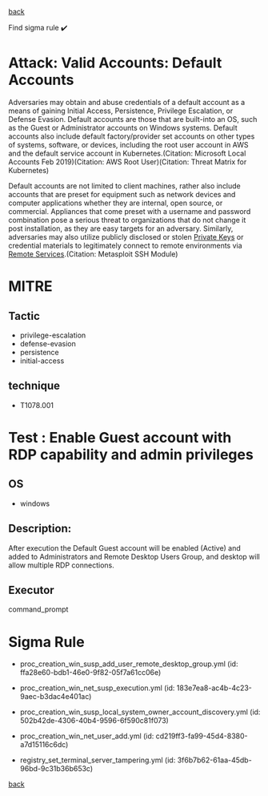 
[back](../index.md)

Find sigma rule :heavy_check_mark: 

# Attack: Valid Accounts: Default Accounts 

Adversaries may obtain and abuse credentials of a default account as a means of gaining Initial Access, Persistence, Privilege Escalation, or Defense Evasion. Default accounts are those that are built-into an OS, such as the Guest or Administrator accounts on Windows systems. Default accounts also include default factory/provider set accounts on other types of systems, software, or devices, including the root user account in AWS and the default service account in Kubernetes.(Citation: Microsoft Local Accounts Feb 2019)(Citation: AWS Root User)(Citation: Threat Matrix for Kubernetes)

Default accounts are not limited to client machines, rather also include accounts that are preset for equipment such as network devices and computer applications whether they are internal, open source, or commercial. Appliances that come preset with a username and password combination pose a serious threat to organizations that do not change it post installation, as they are easy targets for an adversary. Similarly, adversaries may also utilize publicly disclosed or stolen [Private Keys](https://attack.mitre.org/techniques/T1552/004) or credential materials to legitimately connect to remote environments via [Remote Services](https://attack.mitre.org/techniques/T1021).(Citation: Metasploit SSH Module)

# MITRE
## Tactic
  - privilege-escalation
  - defense-evasion
  - persistence
  - initial-access


## technique
  - T1078.001


# Test : Enable Guest account with RDP capability and admin privileges
## OS
  - windows


## Description:
After execution the Default Guest account will be enabled (Active) and added to Administrators and Remote Desktop Users Group,
and desktop will allow multiple RDP connections.


## Executor
command_prompt

# Sigma Rule
 - proc_creation_win_susp_add_user_remote_desktop_group.yml (id: ffa28e60-bdb1-46e0-9f82-05f7a61cc06e)

 - proc_creation_win_net_susp_execution.yml (id: 183e7ea8-ac4b-4c23-9aec-b3dac4e401ac)

 - proc_creation_win_susp_local_system_owner_account_discovery.yml (id: 502b42de-4306-40b4-9596-6f590c81f073)

 - proc_creation_win_net_user_add.yml (id: cd219ff3-fa99-45d4-8380-a7d15116c6dc)

 - registry_set_terminal_server_tampering.yml (id: 3f6b7b62-61aa-45db-96bd-9c31b36b653c)



[back](../index.md)
